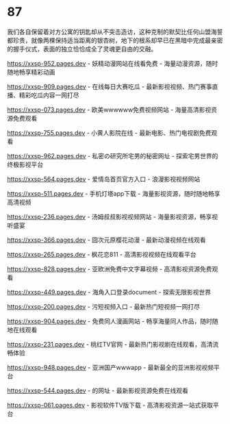 # 87
我们各自保留着对方公寓的钥匙却从不突击造访，这种克制的默契比任何山盟海誓都珍贵，就像两棵保持适当距离的银杏树，地下的根系却早已在黑暗中完成最亲密的握手仪式，表面的独立恰恰成全了灵魂更自由的交融。

https://xxsp-952.pages.dev - 妖精动漫网站在线看免费 - 海量动漫资源，随时随地畅享精彩动画

https://xxsp-909.pages.dev - 在线每日大赛吃瓜 - 最新影视视频、热门赛事直播、精彩吃瓜内容一网打尽

https://xxsp-073.pages.dev - 欧美wwwwww免费视频网站 - 海量高清影视资源免费观看

https://xxsp-755.pages.dev - 小黄人影院在线 - 最新电影、热门电视剧免费观看

https://xxsp-962.pages.dev - 私密の研究所宅男的秘密网址 - 探索宅男世界的终极影视平台

https://xxsp-564.pages.dev - 爱情岛首页官方入口 - 浪漫影视视频网站

https://xxsp-511.pages.dev - 手机灯塔app下载 - 海量影视资源，随时随地畅享高清视频

https://xxsp-236.pages.dev - 汤姆叔叔影视视频网站 - 海量影视资源，畅享视听盛宴

https://xxsp-366.pages.dev - 囧次元原樱花动漫 - 最新动漫视频在线观看

https://xxsp-265.pages.dev - 枫花恋811 - 高清影视视频在线观看平台

https://xxsp-828.pages.dev - 亚欧洲免费中文字幕视频 - 高清影视资源免费观看

https://xxsp-449.pages.dev - 海角入口登录document - 探索无限影视世界

https://xxsp-200.pages.dev - 污短视频入口 - 最新热门短视频一网打尽

https://xxsp-904.pages.dev - 免费同人漫画网站 - 畅享海量同人作品，随时随地在线观看

https://xxsp-231.pages.dev - 桃红TV官网 - 最新热门影视剧在线观看，高清流畅体验

https://xxsp-948.pages.dev - 亚洲国产wwwapp - 最新最全的亚洲影视视频平台

https://xxsp-544.pages.dev - 的网址 - 最新影视资源免费在线观看

https://xxsp-061.pages.dev - 影视软件TV版下载 - 高清影视资源一站式获取平台
